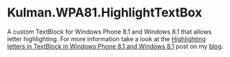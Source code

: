 # Kulman.WPA81.HighlightTextBox
A custom TextBlock for Windows Phone 8.1 and Windows 8.1 that allows letter highlighting. For more information take a look at the [Highlighting letters in TextBlock in Windows Phone 8.1 and Windows 8.1](http://blog.kulman.sk/highlighting-letters-in-textblock-in-windows-phone-8-1-and-windows-8-1/) post on my [blog](http://blog.kulman.sk).
